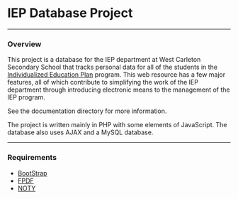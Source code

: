 # IEP Database Project
---

### Overview

This project is a database for the IEP department at West Carleton Secondary School that tracks personal data for all of the students in the [Individualized Education Plan](http://www.edu.gov.on.ca/eng/general/elemsec/speced/individu.html) program. This web resource has a few major features, all of which contribute to simplifying the work of the IEP department through introducing electronic means to the management of the IEP program.

See the documentation directory for more information.

The project is written mainly in PHP with some elements of JavaScript. The database also uses AJAX and a MySQL database.

---

### Requirements

* [BootStrap](https://getbootstrap.com/)
* [FPDF](http://www.fpdf.org/)
* [NOTY](https://ned.im/noty/#/)